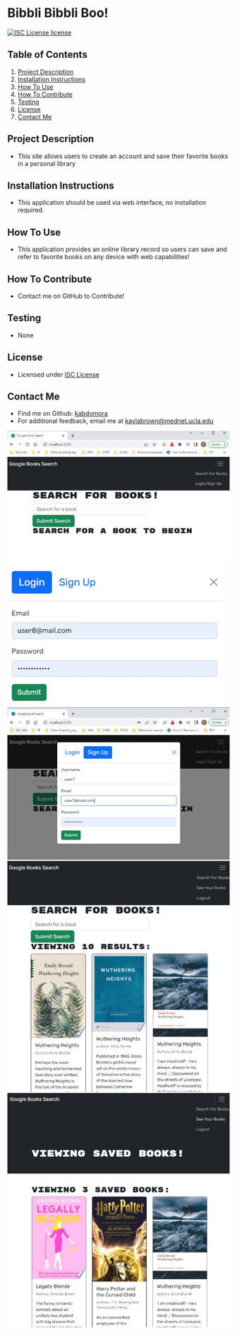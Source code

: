 # Bibbli Bibbli Boo!

  [![ISC License license](https://img.shields.io/badge/License-ISC%20License-blue.svg)](https://choosealicense.com/licenses/isc)

  ## Table of Contents
  1. [Project Description](#project-description)
  2. [Installation Instructions](#installation-instructions)
  3. [How To Use](#how-to-use)
  4. [How To Contribute](#how-to-contribute)
  5. [Testing](#testing)
  6. [License](#license)
  7. [Contact Me](#contact-me)

  ## Project Description
  * This site allows users to create an account and save their favorite books in a personal library

  ## Installation Instructions
  * This application should be used via web interface, no installation required.

  ## How To Use
  * This application provides an online library record so users can save and refer to favorite books on any device with web capabilities!

  ## How To Contribute
  * Contact me on GitHub to Contribute!
  
  ## Testing
  * None

  ## License
  * Licensed under [ISC License](https://choosealicense.com/licenses/isc)
  

  ## Contact Me
  * Find me on Github: [kabdomora](http://github.com/kabdomora)
  * For additional feedback, email me at [kaylabrown@mednet.ucla.edu](mailto:kaylabrown@mednet.ucla.edu)

  ![PreLogin](PreLogin.JPG)
  ![Login](Login.JPG)
  ![Signup](Signup.JPG)
  ![Searched](Searched.JPG)
  ![Saved](Saved.JPG)
